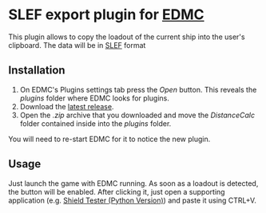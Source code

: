# SLEF export plugin for [EDMC](https://github.com/Marginal/EDMarketConnector/wiki)

This plugin allows to copy the loadout of the current ship into the user's clipboard. The data will be in [SLEF](https://inara.cz/inara-impexp-slef/) format


## Installation

1. On EDMC's Plugins settings tab press the _Open_ button. This reveals the _plugins_ folder where EDMC looks for plugins.
2. Download the [latest release](https://github.com/Thurion/SLEF-export/releases).
3. Open the _.zip_ archive that you downloaded and move the _DistanceCalc_ folder contained inside into the _plugins_ folder.

You will need to re-start EDMC for it to notice the new plugin.

## Usage

Just launch the game with EDMC running. As soon as a loadout is detected, the button will be enabled. After clicking it, just open a 
supporting application (e.g. [Shield Tester (Python Version)](https://github.com/Thurion/D2EA_Shield_tester/tree/master/Python_port))
and paste it using CTRL+V.
